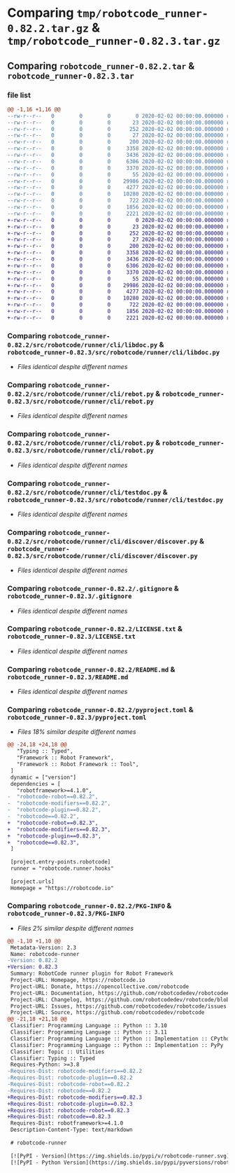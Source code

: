 # Comparing `tmp/robotcode_runner-0.82.2.tar.gz` & `tmp/robotcode_runner-0.82.3.tar.gz`

## Comparing `robotcode_runner-0.82.2.tar` & `robotcode_runner-0.82.3.tar`

### file list

```diff
@@ -1,16 +1,16 @@
--rw-r--r--   0        0        0        0 2020-02-02 00:00:00.000000 robotcode_runner-0.82.2/src/robotcode/runner/__init__.py
--rw-r--r--   0        0        0       23 2020-02-02 00:00:00.000000 robotcode_runner-0.82.2/src/robotcode/runner/__version__.py
--rw-r--r--   0        0        0      252 2020-02-02 00:00:00.000000 robotcode_runner-0.82.2/src/robotcode/runner/hooks.py
--rw-r--r--   0        0        0       27 2020-02-02 00:00:00.000000 robotcode_runner-0.82.2/src/robotcode/runner/py.typed
--rw-r--r--   0        0        0      200 2020-02-02 00:00:00.000000 robotcode_runner-0.82.2/src/robotcode/runner/cli/__init__.py
--rw-r--r--   0        0        0     3358 2020-02-02 00:00:00.000000 robotcode_runner-0.82.2/src/robotcode/runner/cli/libdoc.py
--rw-r--r--   0        0        0     3436 2020-02-02 00:00:00.000000 robotcode_runner-0.82.2/src/robotcode/runner/cli/rebot.py
--rw-r--r--   0        0        0     6306 2020-02-02 00:00:00.000000 robotcode_runner-0.82.2/src/robotcode/runner/cli/robot.py
--rw-r--r--   0        0        0     3370 2020-02-02 00:00:00.000000 robotcode_runner-0.82.2/src/robotcode/runner/cli/testdoc.py
--rw-r--r--   0        0        0       55 2020-02-02 00:00:00.000000 robotcode_runner-0.82.2/src/robotcode/runner/cli/discover/__init__.py
--rw-r--r--   0        0        0    29986 2020-02-02 00:00:00.000000 robotcode_runner-0.82.2/src/robotcode/runner/cli/discover/discover.py
--rw-r--r--   0        0        0     4277 2020-02-02 00:00:00.000000 robotcode_runner-0.82.2/.gitignore
--rw-r--r--   0        0        0    10280 2020-02-02 00:00:00.000000 robotcode_runner-0.82.2/LICENSE.txt
--rw-r--r--   0        0        0      722 2020-02-02 00:00:00.000000 robotcode_runner-0.82.2/README.md
--rw-r--r--   0        0        0     1856 2020-02-02 00:00:00.000000 robotcode_runner-0.82.2/pyproject.toml
--rw-r--r--   0        0        0     2221 2020-02-02 00:00:00.000000 robotcode_runner-0.82.2/PKG-INFO
+-rw-r--r--   0        0        0        0 2020-02-02 00:00:00.000000 robotcode_runner-0.82.3/src/robotcode/runner/__init__.py
+-rw-r--r--   0        0        0       23 2020-02-02 00:00:00.000000 robotcode_runner-0.82.3/src/robotcode/runner/__version__.py
+-rw-r--r--   0        0        0      252 2020-02-02 00:00:00.000000 robotcode_runner-0.82.3/src/robotcode/runner/hooks.py
+-rw-r--r--   0        0        0       27 2020-02-02 00:00:00.000000 robotcode_runner-0.82.3/src/robotcode/runner/py.typed
+-rw-r--r--   0        0        0      200 2020-02-02 00:00:00.000000 robotcode_runner-0.82.3/src/robotcode/runner/cli/__init__.py
+-rw-r--r--   0        0        0     3358 2020-02-02 00:00:00.000000 robotcode_runner-0.82.3/src/robotcode/runner/cli/libdoc.py
+-rw-r--r--   0        0        0     3436 2020-02-02 00:00:00.000000 robotcode_runner-0.82.3/src/robotcode/runner/cli/rebot.py
+-rw-r--r--   0        0        0     6306 2020-02-02 00:00:00.000000 robotcode_runner-0.82.3/src/robotcode/runner/cli/robot.py
+-rw-r--r--   0        0        0     3370 2020-02-02 00:00:00.000000 robotcode_runner-0.82.3/src/robotcode/runner/cli/testdoc.py
+-rw-r--r--   0        0        0       55 2020-02-02 00:00:00.000000 robotcode_runner-0.82.3/src/robotcode/runner/cli/discover/__init__.py
+-rw-r--r--   0        0        0    29986 2020-02-02 00:00:00.000000 robotcode_runner-0.82.3/src/robotcode/runner/cli/discover/discover.py
+-rw-r--r--   0        0        0     4277 2020-02-02 00:00:00.000000 robotcode_runner-0.82.3/.gitignore
+-rw-r--r--   0        0        0    10280 2020-02-02 00:00:00.000000 robotcode_runner-0.82.3/LICENSE.txt
+-rw-r--r--   0        0        0      722 2020-02-02 00:00:00.000000 robotcode_runner-0.82.3/README.md
+-rw-r--r--   0        0        0     1856 2020-02-02 00:00:00.000000 robotcode_runner-0.82.3/pyproject.toml
+-rw-r--r--   0        0        0     2221 2020-02-02 00:00:00.000000 robotcode_runner-0.82.3/PKG-INFO
```

### Comparing `robotcode_runner-0.82.2/src/robotcode/runner/cli/libdoc.py` & `robotcode_runner-0.82.3/src/robotcode/runner/cli/libdoc.py`

 * *Files identical despite different names*

### Comparing `robotcode_runner-0.82.2/src/robotcode/runner/cli/rebot.py` & `robotcode_runner-0.82.3/src/robotcode/runner/cli/rebot.py`

 * *Files identical despite different names*

### Comparing `robotcode_runner-0.82.2/src/robotcode/runner/cli/robot.py` & `robotcode_runner-0.82.3/src/robotcode/runner/cli/robot.py`

 * *Files identical despite different names*

### Comparing `robotcode_runner-0.82.2/src/robotcode/runner/cli/testdoc.py` & `robotcode_runner-0.82.3/src/robotcode/runner/cli/testdoc.py`

 * *Files identical despite different names*

### Comparing `robotcode_runner-0.82.2/src/robotcode/runner/cli/discover/discover.py` & `robotcode_runner-0.82.3/src/robotcode/runner/cli/discover/discover.py`

 * *Files identical despite different names*

### Comparing `robotcode_runner-0.82.2/.gitignore` & `robotcode_runner-0.82.3/.gitignore`

 * *Files identical despite different names*

### Comparing `robotcode_runner-0.82.2/LICENSE.txt` & `robotcode_runner-0.82.3/LICENSE.txt`

 * *Files identical despite different names*

### Comparing `robotcode_runner-0.82.2/README.md` & `robotcode_runner-0.82.3/README.md`

 * *Files identical despite different names*

### Comparing `robotcode_runner-0.82.2/pyproject.toml` & `robotcode_runner-0.82.3/pyproject.toml`

 * *Files 18% similar despite different names*

```diff
@@ -24,18 +24,18 @@
   "Typing :: Typed",
   "Framework :: Robot Framework",
   "Framework :: Robot Framework :: Tool",
 ]
 dynamic = ["version"]
 dependencies = [
   "robotframework>=4.1.0",
-  "robotcode-robot==0.82.2",
-  "robotcode-modifiers==0.82.2",
-  "robotcode-plugin==0.82.2",
-  "robotcode==0.82.2",
+  "robotcode-robot==0.82.3",
+  "robotcode-modifiers==0.82.3",
+  "robotcode-plugin==0.82.3",
+  "robotcode==0.82.3",
 ]
 
 [project.entry-points.robotcode]
 runner = "robotcode.runner.hooks"
 
 [project.urls]
 Homepage = "https://robotcode.io"
```

### Comparing `robotcode_runner-0.82.2/PKG-INFO` & `robotcode_runner-0.82.3/PKG-INFO`

 * *Files 2% similar despite different names*

```diff
@@ -1,10 +1,10 @@
 Metadata-Version: 2.3
 Name: robotcode-runner
-Version: 0.82.2
+Version: 0.82.3
 Summary: RobotCode runner plugin for Robot Framework
 Project-URL: Homepage, https://robotcode.io
 Project-URL: Donate, https://opencollective.com/robotcode
 Project-URL: Documentation, https://github.com/robotcodedev/robotcode#readme
 Project-URL: Changelog, https://github.com/robotcodedev/robotcode/blob/main/CHANGELOG.md
 Project-URL: Issues, https://github.com/robotcodedev/robotcode/issues
 Project-URL: Source, https://github.com/robotcodedev/robotcode
@@ -21,18 +21,18 @@
 Classifier: Programming Language :: Python :: 3.10
 Classifier: Programming Language :: Python :: 3.11
 Classifier: Programming Language :: Python :: Implementation :: CPython
 Classifier: Programming Language :: Python :: Implementation :: PyPy
 Classifier: Topic :: Utilities
 Classifier: Typing :: Typed
 Requires-Python: >=3.8
-Requires-Dist: robotcode-modifiers==0.82.2
-Requires-Dist: robotcode-plugin==0.82.2
-Requires-Dist: robotcode-robot==0.82.2
-Requires-Dist: robotcode==0.82.2
+Requires-Dist: robotcode-modifiers==0.82.3
+Requires-Dist: robotcode-plugin==0.82.3
+Requires-Dist: robotcode-robot==0.82.3
+Requires-Dist: robotcode==0.82.3
 Requires-Dist: robotframework>=4.1.0
 Description-Content-Type: text/markdown
 
 # robotcode-runner
 
 [![PyPI - Version](https://img.shields.io/pypi/v/robotcode-runner.svg)](https://pypi.org/project/robotcode-runner)
 [![PyPI - Python Version](https://img.shields.io/pypi/pyversions/robotcode-runner.svg)](https://pypi.org/project/robotcode-runner)
```

